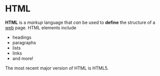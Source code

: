# HTML

**HTML** is a *markup* language that *can* be used to **define** the structure of a [web](http://google.com) page. HTML elements include

* headings
* paragraphs
* lists
* links
* and more!

The most recent major version of HTML is HTML5.